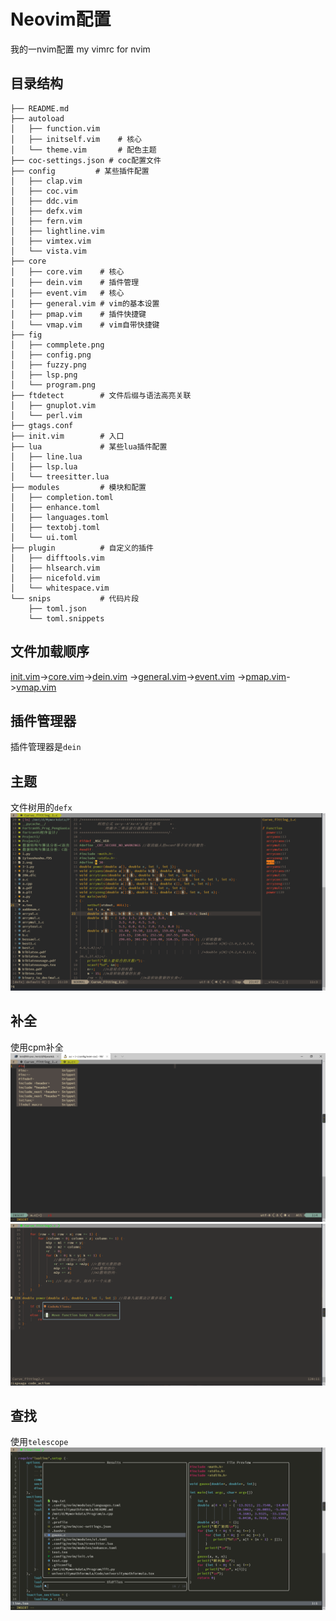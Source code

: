 # Neovim配置
我的一nvim配置
my vimrc for nvim
## 目录结构
```
├── README.md
├── autoload
│   ├── function.vim
│   ├── initself.vim    # 核心
│   └── theme.vim       # 配色主题
├── coc-settings.json # coc配置文件
├── config         # 某些插件配置
│   ├── clap.vim
│   ├── coc.vim
│   ├── ddc.vim
│   ├── defx.vim
│   ├── fern.vim
│   ├── lightline.vim
│   ├── vimtex.vim
│   └── vista.vim
├── core
│   ├── core.vim    # 核心
│   ├── dein.vim    # 插件管理
│   ├── event.vim   # 核心
│   ├── general.vim # vim的基本设置
│   ├── pmap.vim    # 插件快捷键
│   └── vmap.vim    # vim自带快捷键
├── fig
│   ├── commplete.png
│   ├── config.png
│   ├── fuzzy.png
│   ├── lsp.png
│   └── program.png
├── ftdetect        # 文件后缀与语法高亮关联
│   ├── gnuplot.vim
│   └── perl.vim
├── gtags.conf
├── init.vim        # 入口
├── lua             # 某些lua插件配置
│   ├── line.lua
│   ├── lsp.lua
│   └── treesitter.lua
├── modules         # 模块和配置
│   ├── completion.toml
│   ├── enhance.toml
│   ├── languages.toml
│   ├── textobj.toml
│   └── ui.toml
├── plugin          # 自定义的插件
│   ├── difftools.vim
│   ├── hlsearch.vim
│   ├── nicefold.vim
│   └── whitespace.vim
└── snips           # 代码片段
    ├── toml.json
    └── toml.snippets

```

## 文件加载顺序

[init.vim](./init.vim)->[core.vim](./core/core.vim)->[dein.vim](./core/dein.vim)
->[general.vim](./core/general.vim)->[event.vim](./core/event.vim)
->[pmap.vim](./core/pmap.vim)->[vmap.vim](./core/vmap.vim)

## 插件管理器

插件管理器是`dein`

## 主题

文件树用的`defx`
![program](https://github.com/krisfans/nvim/blob/nvim_lsp/fig/program.png)

## 补全

使用cpm补全
![complete](https://github.com/krisfans/nvim/blob/nvim_lsp/fig/complete.png)
![complete](https://github.com/krisfans/nvim/blob/nvim_lsp/fig/lsp.png)

## 查找

使用`telescope`
![fuzzy](https://github.com/krisfans/nvim/blob/nvim_lsp/fig/fuzzy.png)
